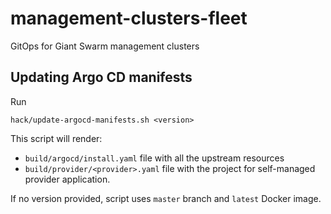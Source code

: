 # management-clusters-fleet
GitOps for Giant Swarm management clusters


## Updating Argo CD manifests

Run

```
hack/update-argocd-manifests.sh <version>
```

This script will render:
  - `build/argocd/install.yaml` file with all the upstream resources
  - `build/provider/<provider>.yaml` file with the project for self-managed provider application.

If no version provided, script uses `master` branch and `latest` Docker image.
